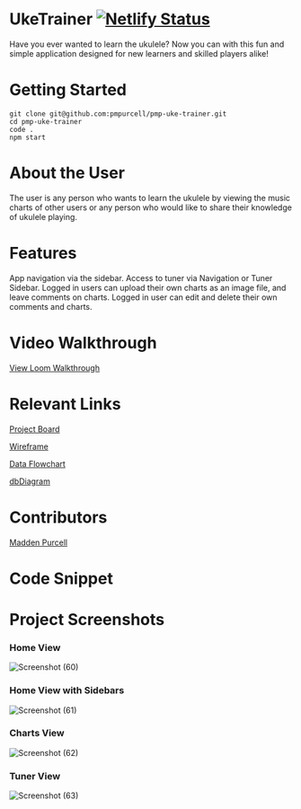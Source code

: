 # UkeTrainer [![Netlify Status](https://api.netlify.com/api/v1/badges/c2b3264f-d100-4d2c-94d6-1bdad6594b3e/deploy-status)](https://app.netlify.com/sites/uke-trainer/deploys)

Have you ever wanted to learn the ukulele? Now you can with this fun and simple application designed for new learners and skilled players alike!

# Getting Started

```
git clone git@github.com:pmpurcell/pmp-uke-trainer.git
cd pmp-uke-trainer
code .
npm start
```

# About the User
The user is any person who wants to learn the ukulele by viewing the music charts of other users or any person who would like to share their knowledge of ukulele playing.

# Features
App navigation via the sidebar.
Access to tuner via Navigation or Tuner Sidebar.
Logged in users can upload their own charts as an image file, and leave comments on charts.
Logged in user can edit and delete their own comments and charts.

# Video Walkthrough
[View Loom Walkthrough](https://www.loom.com/share/808236a5fb5a45109c3391c1ec633771)

# Relevant Links

[Project Board](https://github.com/pmpurcell/pmp-uke-trainer/projects/2)

[Wireframe](https://www.figma.com/file/l4pWynSUT4WSYE7NQwNe2S/UkeTrainer?node-id=2%3A8)

[Data Flowchart](https://docs.google.com/presentation/d/150pbPMswwvxcIecNT_T0ZeW2giK0yruHtbN3teiehhY/edit#slide=id.p)

[dbDiagram](https://dbdiagram.io/d/61a594278c901501c0d87604)

# Contributors
[Madden Purcell](https://github.com/pmpurcell)

# Code Snippet

# Project Screenshots
### Home View
![Screenshot (60)](https://user-images.githubusercontent.com/86082231/146828009-fbebd459-9fff-4ed5-8857-36598f1ae21d.png)

### Home View with Sidebars
![Screenshot (61)](https://user-images.githubusercontent.com/86082231/146828046-840971e9-44e8-4345-b698-47180ff2c749.png)

### Charts View
![Screenshot (62)](https://user-images.githubusercontent.com/86082231/146828075-345708a9-42f8-43f9-af03-15e37da2f550.png)

### Tuner View
![Screenshot (63)](https://user-images.githubusercontent.com/86082231/146828098-e0ad8547-27c7-4802-bddf-031bf8c37aa2.png)



